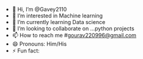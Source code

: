 - 👋 Hi, I’m @Gavey2110
- 👀 I’m interested in Machine learning
- 🌱 I’m currently learning Data science
- 💞️ I’m looking to collaborate on ...python projects
- 📫 How to reach me #gourav220996@gmail.com
- 😄 Pronouns: Him/His
- ⚡ Fun fact: 

<!---
Gavey2110/Gavey2110 is a ✨ special ✨ repository because its `README.md` (this file) appears on your GitHub profile.
You can click the Preview link to take a look at your changes.
--->
